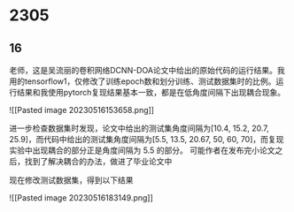 
# 2305

## 16

老师，这是吴流丽的卷积网络DCNN-DOA论文中给出的原始代码的运行结果。我用的tensorflow1，仅修改了训练epoch数和划分训练、测试数据集时的比例。运行结果和我使用pytorch复现结果基本一致，都是在低角度间隔下出现耦合现象。

![[Pasted image 20230516153658.png]]

进一步检查数据集时发现，论文中给出的测试集角度间隔为\[10.4, 15.2, 20.7, 25.9]，而代码中给出的测试集角度间隔为\[5.5, 13.5, 20.67, 50, 60, 70]，而复现实验中出现耦合的部分正是角度间隔为 5.5 的部分。
可能作者在发布完小论文之后，找到了解决耦合的办法，做进了毕业论文中

现在修改测试数据集，得到以下结果

![[Pasted image 20230516183149.png]]